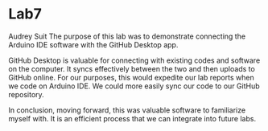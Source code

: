# Lab7
Audrey Suit
 The purpose of this lab was to demonstrate connecting the Arduino IDE software with the GitHub Desktop app. 

GitHub Desktop is valuable for connecting with existing codes and software on the computer. It syncs effectively between the two and then uploads to GitHub online.
For our purposes, this would expedite our lab reports when we code on Arduino IDE. We could more easily sync our code to our GitHub repository.

In conclusion, moving forward, this was valuable software to familiarize myself with. It is an efficient process that we can integrate into future labs.
 
